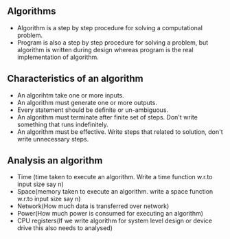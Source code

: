 Algorithms
--
- Algorithm is a step by step procedure for solving a computational problem.
- Program is also a step by step procedure for solving a problem, but algorithm is written during design whereas program is the real implementation of algorithm.

Characteristics of an algorithm
--
- An algorihtm take one or more inputs.
- An algorithm must generate one or more outputs.
- Every statement should be definite or un-ambiguous.
- An algorithm must terminate after finite set of steps. Don't write something that runs indefinitely.
- An algorithm must be effective. Write steps that related to solution, don't write unnecessary steps.

Analysis an algorithm
--
- Time (time taken to execute an algorithm. Write a time function w.r.to input size say n)
- Space(memory taken to execute an algorithm. write a space function w.r.to input size say n)
- Network(How much data is transferred over network)
- Power(How much power is consumed for executing an algorithm)
- CPU registers(If we write algorithm for system level design or device drive this also needs to analysed)
